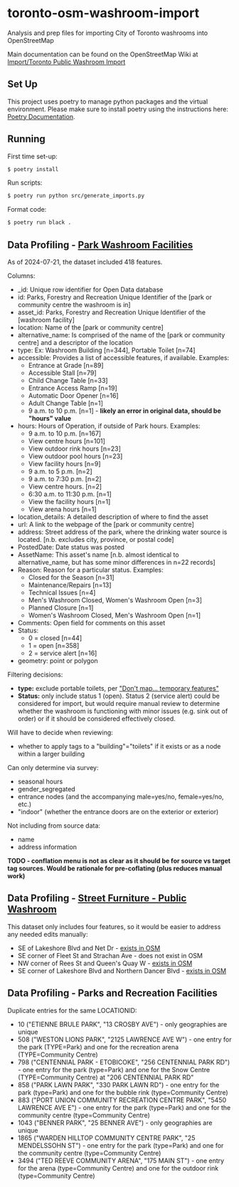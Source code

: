 # toronto-osm-washroom-import
 Analysis and prep files for importing City of Toronto washrooms into OpenStreetMap

 Main documentation can be found on the OpenStreetMap Wiki at [Import/Toronto Public Washroom Import](https://wiki.openstreetmap.org/wiki/Import/Toronto_Public_Washroom_Import)

## Set Up

This project uses poetry to manage python packages and the virtual environment. Please make sure to install poetry using the instructions here: [Poetry Documentation](https://python-poetry.org/docs/).

## Running

First time set-up:

```bash
$ poetry install
```

Run scripts:

```bash
$ poetry run python src/generate_imports.py
```

Format code:

```bash
$ poetry run black .
```

## Data Profiling - [Park Washroom Facilities](https://open.toronto.ca/dataset/washroom-facilities/)

As of 2024-07-21, the dataset included 418 features.

Columns:
- _id: Unique row identifier for Open Data database
- id: Parks, Forestry and Recreation Unique Identifier of the [park or community centre the washroom is in]
- asset_id: Parks, Forestry and Recreation Unique Identifier of the [washroom facility]
- location: Name of the [park or community centre]
- alternative_name: Is comprised of the name of the [park or community centre] and a descriptor of the location
- type: Ex: Washroom Building [n=344], Portable Toilet [n=74]
- accessible: Provides a list of accessible features, if available. Examples:
  - Entrance at Grade [n=89]
  - Accessible Stall [n=79]
  - Child Change Table [n=33]
  - Entrance Access Ramp [n=19]
  - Automatic Door Opener [n=16]
  - Adult Change Table [n=1]
  - 9 a.m. to 10 p.m. [n=1] - **likely an error in original data, should be "hours" value**
- hours: Hours of Operation, if outside of Park hours. Examples:
  - 9 a.m. to 10 p.m. [n=167]
  - View centre hours [n=101]
  - View outdoor rink hours [n=23]
  - View outdoor pool hours [n=23]
  - View facility hours [n=9]
  - 9 a.m. to 5 p.m. [n=2]
  - 9 a.m. to 7:30 p.m. [n=2]
  - View centre hours. [n=2]
  - 6:30 a.m. to 11:30 p.m. [n=1]
  - View the facility hours [n=1]
  - View arena hours [n=1]
- location_details: A detailed description of where to find the asset
- url: A link to the webpage of the [park or community centre]
- address: Street address of the park, where the drinking water source is located. [n.b. excludes city, province, or postal code]
- PostedDate: Date status was posted
- AssetName: This asset's name [n.b. almost identical to alternative_name, but has some minor differences in n=22 records]
- Reason: Reason for a particular status. Examples:
  - Closed for the Season [n=31]
  - Maintenance/Repairs [n=13]
  - Technical Issues [n=4]
  - Men's Washroom Closed, Women's Washroom Open [n=3]
  - Planned Closure [n=1]
  - Women's Washroom Closed, Men's Washroom Open [n=1]
- Comments: Open field for comments on this asset
- Status:
  - 0 = closed [n=44]
  - 1 = open [n=358]
  - 2 = service alert [n=16]
- geometry: point or polygon

Filtering decisions:
- **type:** exclude portable toilets, per ["Don't map... temporary features"](https://wiki.openstreetmap.org/wiki/Good_practice#Don't_map_temporary_events_and_temporary_features)
- **Status:** only include status 1 (open). Status 2 (service alert) could be considered for import, but would require manual review to determine whether the washroom is functioning with minor issues (e.g. sink out of order) or if it should be considered effectively closed.

Will have to decide when reviewing:
- whether to apply tags to a "building"="toilets" if it exists or as a node within a larger building

Can only determine via survey:
- seasonal hours
- gender_segregated
- entrance nodes (and the accompanying male=yes/no, female=yes/no, etc.)
- "indoor" (whether the entrance doors are on the exterior or exterior)

Not including from source data:
- name
- address information

**TODO - conflation menu is not as clear as it should be for source vs target tag sources. Would be rationale for pre-coflating (plus reduces manual work)**


## Data Profiling - [Street Furniture - Public Washroom](https://open.toronto.ca/dataset/street-furniture-public-washroom/)

This dataset only includes four features, so it would be easier to address any needed edits manually:

- SE of Lakeshore Blvd and Net Dr - [exists in OSM](https://www.openstreetmap.org/way/703258474)
- SE corner of Fleet St and Strachan Ave - does not exist in OSM 
- NW corner of Rees St and Queen's Quay W - [exists in OSM](https://www.openstreetmap.org/node/2617630911)
- SE corner of Lakeshore Blvd and Northern Dancer Blvd - [exists in OSM](https://www.openstreetmap.org/way/1017243072)


## Data Profiling - Parks and Recreation Facilities

Duplicate entries for the same LOCATIONID:
- 10 ("ETIENNE BRULE PARK", "13 CROSBY AVE") - only geographies are unique
- 508 ("WESTON LIONS PARK", "2125 LAWRENCE AVE W") - one entry for the park (TYPE=Park) and one for the recreation arena (TYPE=Community Centre)
- 798 ("CENTENNIAL PARK - ETOBICOKE", "256 CENTENNIAL PARK RD") - one entry for the park (type=Park) and one for the Snow Centre (TYPE=Community Centre) at "206 CENTENNIAL PARK RD"
- 858 ("PARK LAWN PARK", "330 PARK LAWN RD") - one entry for the park (type=Park) and one for the bubble rink (type=Community Centre)
- 883 ("PORT UNION COMMUNITY RECREATION CENTRE PARK", "5450 LAWRENCE AVE E") - one entry for the park (type=Park) and one for the community centre (type=Community Centre)
- 1043 ("BENNER PARK", "25 BENNER AVE") - only geographies are unique
- 1865 ("WARDEN HILLTOP COMMUNITY CENTRE PARK", "25 MENDELSSOHN ST") - one entry for the park (type=Park) and one for the community centre (type=Community Centre)
- 3494 ("TED REEVE COMMUNITY ARENA", "175 MAIN ST") - one entry for the arena (type=Community Centre) and one for the outdoor rink (type=Community Centre)